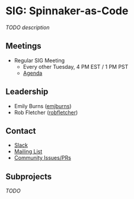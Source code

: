 # SIG: Spinnaker-as-Code

_TODO description_

## Meetings

* Regular SIG Meeting
  * Every other Tuesday, 4 PM EST / 1 PM PST
  * [Agenda](https://docs.google.com/document/d/1qgtwod1WC9pGNLyq7j1pXDLCAhO3Norf3Afx1FP4Jag/edit#heading=h.h9ro0baz3lei)

## Leadership

* Emily Burns ([emjburns](https://github.com/emjburns))
* Rob Fletcher ([robfletcher](https://github.com/robfletcher))

## Contact

* [Slack](http://spinnakerteam.slack.com/messages/sig-spinnaker-as-code)
* [Mailing List](https://groups.google.com/a/spinnaker.io/forum/#!forum/sig-spinnaker-as-code)
* [Community Issues/PRs](https://github.com/spinnaker/spinnaker/labels/sig%2Fspinnaker-as-code)

## Subprojects

_TODO_
